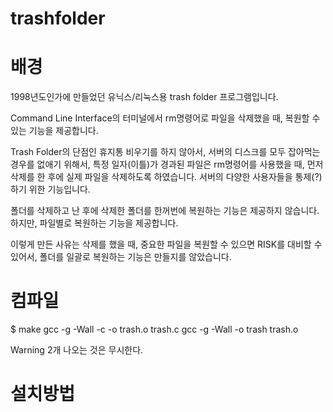 # trashfolder

# 배경

1998년도인가에 만들었던 유닉스/리눅스용 trash folder 프로그램입니다. 

Command Line Interface의 터미널에서 rm명령어로 파일을 삭제했을 때, 복원할 수 있는 기능을 제공합니다. 

Trash Folder의 단점인 휴지통 비우기를 하지 않아서, 서버의 디스크를 모두 잡아먹는 경우를 없애기 위해서, 특정 일자(이틀)가 경과된 파일은 rm명령어를 사용했을 때, 먼저 삭제를 한 후에 실제 파일을 삭제하도록 하였습니다. 
서버의 다양한 사용자들을 통제(?)하기 위한 기능입니다. 

폴더를 삭제하고 난 후에 삭제한 폴더를 한꺼번에 복원하는 기능은 제공하지 않습니다.  하지만, 파일별로 복원하는 기능을 제공합니다.

이렇게 만든 사유는 삭제를 했을 때, 중요한 파일을 복원할 수 있으면 RISK를 대비할 수 있어서, 폴더를 일괄로 복원하는 기능은 만들지를 않았습니다. 


# 컴파일

$ make
gcc -g  -Wall   -c -o trash.o trash.c
gcc -g  -Wall -o trash trash.o


Warning 2개 나오는 것은 무시한다. 

# 설치방법
